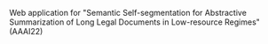 Web application for "Semantic Self-segmentation for Abstractive Summarization of Long Legal Documents in Low-resource Regimes" (AAAI22)
